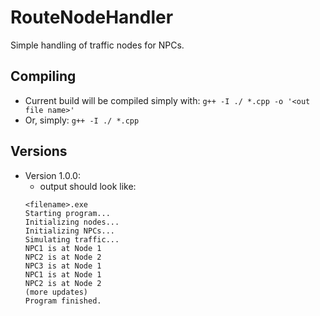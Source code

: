 # RouteNodeHandler
Simple handling of traffic nodes for NPCs.

## Compiling
- Current build will be compiled simply with:
    `g++ -I ./ *.cpp -o '<out file name>'`
- Or, simply:
    `g++ -I ./ *.cpp`

## Versions
- Version 1.0.0:
    - output should look like:
    ````
    <filename>.exe
    Starting program...
    Initializing nodes...
    Initializing NPCs...
    Simulating traffic...
    NPC1 is at Node 1
    NPC2 is at Node 2
    NPC3 is at Node 1
    NPC1 is at Node 1
    NPC2 is at Node 2
    (more updates)
    Program finished.
    ````